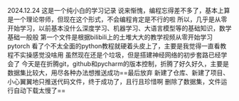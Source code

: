 2024.12.24 
这是一个纯小白的学习记录
说来惭愧，编程忘得差不多了，基本上算是一个理论带师，但现在这个形式，不会编程肯定是不行的啦
所以，几乎是从零开始学习，以前基本没什么深度学习、机器学习、大语言模型等的基础知识，数学基础一般般
第一个文件是根据bilibili上的土堆大大的教学视频从零开始学习pytorch
看了个不太全面的python教程就硬着头皮上了，主要是我觉得一直看教程不实操感觉没啥用
虽然现在还是个垃圾，但是搭建神经网络的初步套路已经学会了
今天是在折腾git，github和pycharm的版本控制，折腾了好久好久，主要是数据集比较大，用尽各种办法想推送成功==最后放弃
新建了仓库、新建了项目、小心翼翼地只推送代码文件，终于成功了，且行且珍惜啊
删除了数据集，文件运行自动下载太慢了==
